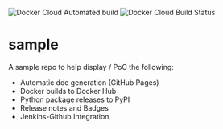 ![Docker Cloud Automated
build](https://img.shields.io/docker/cloud/automated/satchahal/sample.svg)
![Docker Cloud Build
Status](https://img.shields.io/docker/cloud/build/satchahal/sample.svg)

# sample 
A sample repo to help display / PoC the following:
* Automatic doc generation (GitHub Pages)
* Docker builds to Docker Hub
* Python package releases to PyPI 
* Release notes and Badges
* Jenkins-Github Integration
